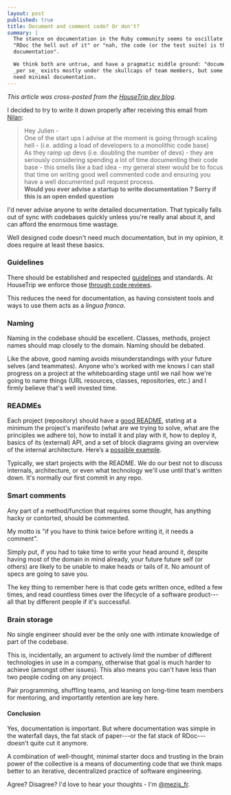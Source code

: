 ```yaml
---
layout: post
published: true
title: Document and comment code? Or don't?
summary: |
  The stance on documentation in the Ruby community seems to oscillate between
  "RDoc the hell out of it" or "nah, the code (or the test suite) is the
  documentation".

  We think both are untrue, and have a pragmatic middle ground: "documentation"
  _per se_ exists mostly under the skullcaps of team members, but some things do
  need minimal documentation.
---
```


_This article was cross-posted from the [HouseTrip dev
blog](http://dev.housetrip.com/2014/04/07/a-take-on-docs/)._


I decided to try to write it down properly after receiving this email from
[Nilan](https://twitter.com/nilanp):

> Hey Julien - 
> <br/>
> One of the start ups I advise at the moment is going through scaling hell -
> (i.e. adding a load of developers to a monolithic code base)
> <br/>
> As they ramp up devs (i.e. doubling the number of devs) - they are seriously
> considering spending a lot of time documenting their code base - this smells
> like a bad idea - my general steer would be to focus that time on writing good
> well commented code and ensuring you have a well documented pull request
> process.
> <br/>
> **Would you ever advise a startup to write documentation ?  Sorry if this is an
> open ended question**

I'd never advise anyone to write detailed documentation. That typically falls
out of sync with codebases quickly unless you're really anal about it, and can
afford the enormous time wastage.

Well designed code doesn't need much documentation, but in my opinion, it does
require at least these basics.


### Guidelines

There should be established and respected
[guidelines](http://github.com/HouseTrip/guidelines) and standards. At HouseTrip
we enforce those [through code
reviews](http://dev.housetrip.com/2014/01/22/deal-with-pull-requests-faster-and-easier-with-trailer/).

This reduces the need for documentation, as having consistent tools and ways to
use them acts as a _lingua franca_.


### Naming

Naming in the codebase should be excellent. Classes, methods, project names
should map closely to the domain. Naming should be debated.

Like the above, good naming avoids misunderstandings with your future selves
(and teammates). Anyone who's worked with me knows I can stall progress on a
project at the whiteboarding stage until we nail how we're going to name things
(URL resources, classes, repositories, etc.) and I firmly believe that's well
invested time.


### READMEs

Each project (repository) should have a [good
README](http://dev.housetrip.com/2013/11/29/good-readmes/), stating at a minimum
the project's manifesto (what are we trying to solve, what are the principles we
adhere to), how to install it and play with it, how to deploy it, basics of its
(external) API, and a set of block diagrams giving an overview of the internal
architecture. Here’s a [possible
example](https://github.com/HouseTrip/routemaster).

Typically, we start projects with the README. We do our best not to discuss
internals, architecture, or even what technology we'll use until that's written
down. It's normally our first commit in any repo.


### Smart comments

Any part of a method/function that requires some thought, has anything hacky or
contorted, should be commented.

My motto is "if you have to think twice before writing it, it needs a comment".

Simply put, if you had to take time to write your head around it, despite having
most of the domain in mind already, your future future self (or others) are
likely to be unable to make heads or tails of it. No amount of specs are going
to save you.

The key thing to remember here is that code gets written once, edited a few
times, and read countless times over the lifecycle of a software product---all
that by different people if it's successful.


### Brain storage

No single engineer should ever be the only one with intimate knowledge of part
of the codebase.

This is, incidentally, an argument to actively _limit_ the number of different
technologies in use in a company, otherwise that goal is much harder to achieve
(amongst other issues). This also means you can't have less than two people
coding on any project.

Pair programming, shuffling teams, and leaning on long-time team members for
mentoring, and importantly retention are key here.


#### Conclusion

Yes, documentation is important. But where documentation was simple in the
waterfall days, the fat stack of paper---or the fat stack of RDoc---doesn't
quite cut it anymore.

A combination of well-thought, minimal starter docs and trusting in the brain
power of the collective is a means of documenting code that we think maps better
to an iterative, decentralized practice of software engineering.


Agree? Disagree? I'd love to hear your thoughts - I'm
[@mezis_fr](https://twitter.com/mezis_fr).

